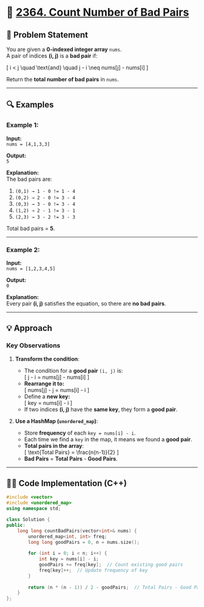 # 🚀 [2364. Count Number of Bad Pairs](https://leetcode.com/problems/count-number-of-bad-pairs/)

## 📜 Problem Statement

You are given a **0-indexed integer array** `nums`.  
A pair of indices **(i, j)** is a **bad pair** if:

\[
i < j \quad \text{and} \quad j - i \neq nums[j] - nums[i]
\]

Return the **total number of bad pairs** in `nums`.

---

## 🔍 Examples

### Example 1:
**Input:**  
`nums = [4,1,3,3]`  

**Output:**  
`5`  

**Explanation:**  
The bad pairs are:
1. `(0,1) → 1 - 0 != 1 - 4`
2. `(0,2) → 2 - 0 != 3 - 4`
3. `(0,3) → 3 - 0 != 3 - 4`
4. `(1,2) → 2 - 1 != 3 - 1`
5. `(2,3) → 3 - 2 != 3 - 3`

Total bad pairs = **5**.

---

### Example 2:
**Input:**  
`nums = [1,2,3,4,5]`  

**Output:**  
`0`  

**Explanation:**  
Every pair **(i, j)** satisfies the equation, so there are **no bad pairs**.

---

## 💡 Approach

### **Key Observations**
1. **Transform the condition**:  
   - The condition for a **good pair** `(i, j)` is:  
     \[
     j - i = nums[j] - nums[i]
     \]
   - **Rearrange it to:**  
     \[
     nums[j] - j = nums[i] - i
     \]
   - Define a **new key:**  
     \[
     key = nums[i] - i
     \]
   - If two indices **(i, j)** have the **same key**, they form a **good pair**.

2. **Use a HashMap (`unordered_map`)**:
   - Store **frequency** of each `key = nums[i] - i`.
   - Each time we find a `key` in the map, it means we found a **good pair**.
   - **Total pairs in the array**:  
     \[
     \text{Total Pairs} = \frac{n(n-1)}{2}
     \]
   - **Bad Pairs** = **Total Pairs** - **Good Pairs**.

---

## 👨‍💻 Code Implementation (C++)

```cpp
#include <vector>
#include <unordered_map>
using namespace std;

class Solution {
public:
    long long countBadPairs(vector<int>& nums) {
        unordered_map<int, int> freq;
        long long goodPairs = 0, n = nums.size();
        
        for (int i = 0; i < n; i++) {
            int key = nums[i] - i;
            goodPairs += freq[key];  // Count existing good pairs
            freq[key]++;  // Update frequency of key
        }
        
        return (n * (n - 1)) / 2 - goodPairs;  // Total Pairs - Good Pairs
    }
};
